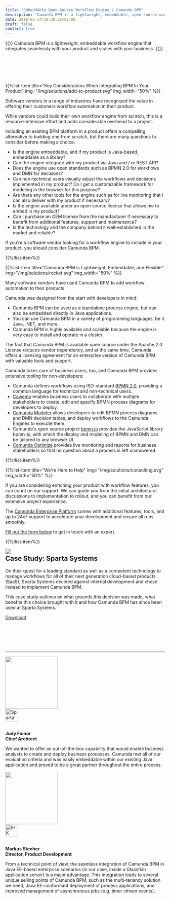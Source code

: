 ```yaml
---
title: "Embeddable Open-Source Workflow Engine | Camunda BPM"
description: "Camunda BPM is a lightweight, embeddable, open-source workflow engine that integrates seamlessly with your product and scales with your business. Camunda is the leader for workflow automation & business process management. Get your 30-day trial today."
date: 2018-05-14T10:39:22+02:00
draft: false
contact: true
---
```


{{<highlight title="Deliver Workflow Automation To Your Customers" btn="Talk to an Expert" btnlink="#contact">}}
Camunda BPM is a lightweight, embeddable workflow engine that integrates seamlessly with your product and scales with your business.
{{</highlight>}}

<div style="margin-top:100px"></div>

{{%list-item title="Key Considerations When Integrating BPM In Your Product" img="/img/solutions/add-to-product.svg" img_width="50%" %}}

Software vendors in a range of industries have recognized the value in offering their customers workflow automation in their product.

While vendors could build their own workflow engine from scratch, this is a resource-intensive effort and adds considerable overhead to a project.

Including an existing BPM platform in a product offers a compelling alternative to building one from scratch, but there are many questions to consider before making a choice:

* Is the engine embeddable, and if my product is Java-based, embeddable as a library?
* Can the engine integrate with my product via Java and / or REST API?
* Does the engine use open standards such as BPMN 2.0 for workflows and DMN for decisions?
* Can non-technical users visually adjust the workflows and decisions implemented in my product? Do I get a customizable framework for modeling in the browser for this purpose?
* Are there any other tools for the engine such as for live monitoring that I can also deliver with my product if necessary?
* Is the engine available under an open source license that allows me to embed in my product?
* Can I purchase an OEM license from the manufacturer if necessary to benefit from additional features, support and maintenance?
* Is the technology and the company behind it well-established in the market and reliable?

If you’re a software vendor looking for a workflow engine to include in your product, you should consider Camunda BPM.

{{%/list-item%}}

{{%list-item title="Camunda BPM is Lightweight, Embeddable, and Flexible" img="/img/solutions/rocket.svg" img_width="50%"  %}}

Many software vendors have used Camunda BPM to add workflow automation to their products.

Camunda was designed from the start with developers in mind:

* Camunda BPM can be used as a standalone process engine, but can also be embedded directly in Java applications.
* You can use Camunda BPM in a variety of programming languages, be it Java, .NET, and more.
* Camunda BPM is highly available and scalable because the engine is very easy to install and operate in a cluster.

The fact that Camunda BPM is available open source under the Apache 2.0 License reduces vendor dependency, and at the same time, Camunda offers a licensing agreement for an enterprise version of Camunda BPM with valuable tools and support.

Camunda takes care of business users, too, and Camunda BPM provides extensive tooling for non-developers:

* Camunda defines workflows using ISO-standard [BPMN 2.0](/bpmn/), providing a common language for technical and non-technical users.
* [Cawemo](/products/cawemo/) enables business users to collaborate with multiple stakeholders to create, edit and specify BPMN process diagrams for developers to deploy.
* [Camunda Modeler](/products/modeler/) allows developers to edit BPMN process diagrams and DMN decision tables, and deploy workflows to the Camunda Engines to execute them.
* Camunda's open source project [bpmn.io](https://bpmn.io) provides the JavaScript library bpmn-js, with which the display and modeling of BPMN and DMN can be tailored to any browser UI.
* [Camunda Optimize](/products/optimize/) provides live monitoring and reports for business stakeholders so that no question about a process is left unanswered.

{{%/list-item%}}

{{%list-item title="We're Here to Help" img="/img/solutions/consulting.svg" img_width="50%"  %}}

If you are considering enriching your product with workflow features, you can count on our support. We can guide you from the initial architectural discussions to implementation to rollout, and you can benefit from our extensive project experience.

The [Camunda Enterprise Platform](https://camunda.com/enterprise/)  comes with additional features, tools, and up to 24x7 support to accelerate your development and ensure all runs smoothly.

[Fill out the form below](#contact) to get in touch with an expert.

{{%/list-item%}}


<div class="row" style="margin-bottom: 100px">
	<div class="col-md-2">
		<img class="img img-responsive" style="border: 1px solid lightgrey" src="https://images.ctfassets.net/vpidbgnakfvf/6I88pCY7hmGmqOC0kyY6mM/bc7db8698b896098c4d2f4afa583dba7/sparta_systems_en.svg">
	</div>
	<div class="col-md-10">
		<h2 class="light lead" style="margin-top: 0px;">Case Study: Sparta Systems</h2>
<p>On their quest for a leading standard as well as a competent technology to manage workflows for all of their next generation cloud-based products (SaaS), Sparta Systems decided against internal development and chose instead to implement Camunda BPM.</p>
<p>This case study outlines on what grounds this decision was made, what benefits this choice brought with it and how Camunda BPM has since been used at Sparta Systems.</p>
		<p><a class="btn btn-primary" href="https://assets.ctfassets.net/vpidbgnakfvf/3e9MB55l4ASIWma8mo8WcQ/d56ea222f934a2fa2096b78e731c6f04/weMMtb_sparta_systems_en-2.pdf">Download</a></p>
	</div>
</div>
<hr>


<div class="row">
	<div class="col-md-6">
		<div class="row">
		        <div class="col-xs-4" >
		          <img class="img img-responsive img-circle pull-right" width="165" src="/img/solutions/fainor.jpeg">
		        </div>
		        <div class="col-xs-8 left-line">
		            <img src="https://images.ctfassets.net/vpidbgnakfvf/23TQGXLnBmYu4qmE6wwEE0/010363ce1ef3edb6bb38744916688db4/sparta-systems.svg" height="40" alt="Sparta Systems Logo" style="margin-bottom: 15px;">
		            <p><strong>Judy Fainor<br> Chief Archtect</strong></p>
		            <p>
		              We wanted to offer an out-of-the-box capability that would enable business analysts to create and deploy business processes. Camunda met all of our evaluation criteria and was easily embeddable within our existing Java application and proved to be a great partner throughout the entire process.
		            </p>
		        </div>
		  </div>
	</div>
	<div class="col-md-6">
		<div class="row">
		        <div class="col-xs-4" >
		          <img class="img img-responsive img-circle pull-right" width="165" src="/img/solutions/stecher.jpg">
		        </div>
		        <div class="col-xs-8 left-line">
		            <img src="https://images.ctfassets.net/vpidbgnakfvf/7rGRau6P8Aoiy4qaWYcSG6/e19bb83acc665ee4fe9db5ccbb8c1711/ihk-gfi.svg" height="40" alt="IHK Logo" style="margin-bottom: 15px;">
		            <p><strong>Markus Stecher<br> Director, Product Development</strong></p>
		            <p>
						From a technical point of view, the seamless integration of Camunda BPM in Java EE-based enterprise scenarios (in our case, inside a Glassfish application server) is a major advantage. This integration leads to several unique selling points of Camunda BPM, such as the multi-tenancy solution we need, Java EE-conformant deployment of process applications, and improved management of asynchronous jobs (e.g. timer-driven events).		              
		            </p>
		        </div>
		  </div>
	</div>
</div>

